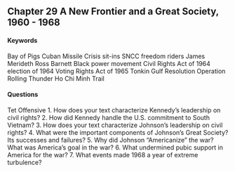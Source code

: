## Chapter 29 A New Frontier and a Great Society, 1960 - 1968

#### Keywords
Bay of Pigs
Cuban Missile Crisis
sit-ins
SNCC
freedom riders
James Merideth
Ross Barnett
Black power movement
Civil Rights Act of 1964
election of 1964
Voting Rights Act of 1965
Tonkin Gulf Resolution
Operation Rolling Thunder
Ho Chi Minh Trail

#### Questions
Tet Offensive
1\.	How does your text characterize Kennedy’s leadership on civil rights?
2\.	How did Kennedy handle the U.S. commitment to South Vietnam?
3\.	How does your text characterize Johnson’s leadership on civil rights?
4\.	What were the important components of Johnson’s Great Society? Its successes and failures?
5\.	Why did Johnson “Americanize” the war? What was America’s goal in the war?
6\.	What undermined pubic support in America for the war?
7\.	What events made 1968 a year of extreme turbulence?
